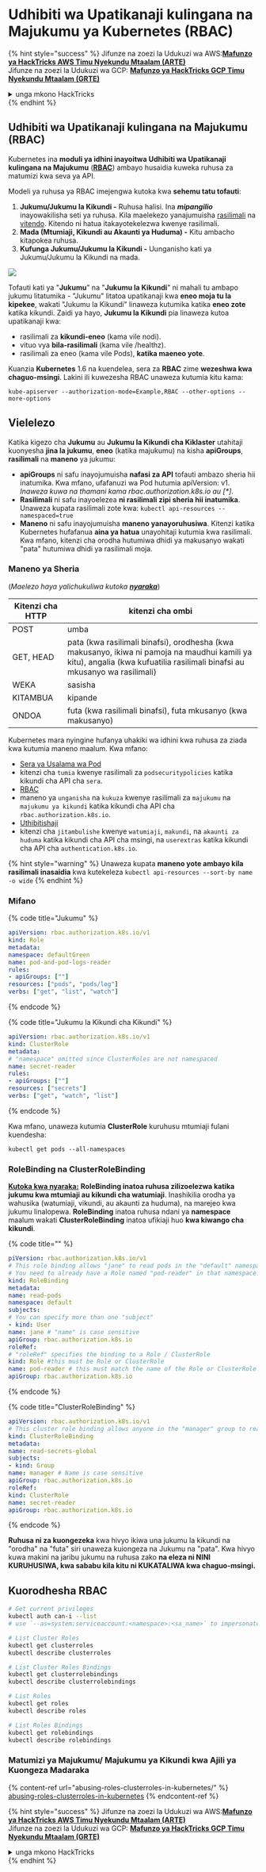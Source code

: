 # Udhibiti wa Upatikanaji kulingana na Majukumu ya Kubernetes (RBAC)

{% hint style="success" %}
Jifunze na zoezi la Udukuzi wa AWS:<img src="/.gitbook/assets/image.png" alt="" data-size="line">[**Mafunzo ya HackTricks AWS Timu Nyekundu Mtaalam (ARTE)**](https://training.hacktricks.xyz/courses/arte)<img src="/.gitbook/assets/image.png" alt="" data-size="line">\
Jifunze na zoezi la Udukuzi wa GCP: <img src="/.gitbook/assets/image (2).png" alt="" data-size="line">[**Mafunzo ya HackTricks GCP Timu Nyekundu Mtaalam (GRTE)**<img src="/.gitbook/assets/image (2).png" alt="" data-size="line">](https://training.hacktricks.xyz/courses/grte)

<details>

<summary>unga mkono HackTricks</summary>

* Angalia [**mpango wa usajili**](https://github.com/sponsors/carlospolop)!
* **Jiunge na** 💬 [**Kikundi cha Discord**](https://discord.gg/hRep4RUj7f) au kikundi cha [**telegram**](https://t.me/peass) au **tufuate** kwenye **Twitter** 🐦 [**@hacktricks\_live**](https://twitter.com/hacktricks\_live)**.**
* **Shiriki mbinu za udukuzi kwa kuwasilisha PRs kwa** [**HackTricks**](https://github.com/carlospolop/hacktricks) na [**HackTricks Cloud**](https://github.com/carlospolop/hacktricks-cloud) github repos.

</details>
{% endhint %}

## Udhibiti wa Upatikanaji kulingana na Majukumu (RBAC)

Kubernetes ina **moduli ya idhini inayoitwa Udhibiti wa Upatikanaji kulingana na Majukumu** ([**RBAC**](https://kubernetes.io/docs/reference/access-authn-authz/rbac/)) ambayo husaidia kuweka ruhusa za matumizi kwa seva ya API.

Modeli ya ruhusa ya RBAC imejengwa kutoka kwa **sehemu tatu tofauti**:

1. **Jukumu/Jukumu la Kikundi -** Ruhusa halisi. Ina _**mipangilio**_ inayowakilisha seti ya ruhusa. Kila maelekezo yanajumuisha [rasilimali](https://kubernetes.io/docs/reference/kubectl/overview/#resource-types) na [vitendo](https://kubernetes.io/docs/reference/access-authn-authz/authorization/#determine-the-request-verb). Kitendo ni hatua itakayotekelezwa kwenye rasilimali.
2. **Mada (Mtumiaji, Kikundi au Akaunti ya Huduma) -** Kitu ambacho kitapokea ruhusa.
3. **Kufunga Jukumu/Jukumu la Kikundi -** Uunganisho kati ya Jukumu/Jukumu la Kikundi na mada.

![](https://www.cyberark.com/wp-content/uploads/2018/12/rolebiding\_serviceaccount\_and\_role-1024x551.png)

Tofauti kati ya "**Jukumu**" na "**Jukumu la Kikundi**" ni mahali tu ambapo jukumu litatumika - "Jukumu" litatoa upatikanaji kwa **eneo moja tu la kipekee**, wakati "Jukumu la Kikundi" linaweza kutumika katika **eneo zote** katika kikundi. Zaidi ya hayo, **Jukumu la Kikundi** pia linaweza kutoa upatikanaji kwa:

* rasilimali za **kikundi-eneo** (kama vile nodi).
* vituo vya **bila-rasilimali** (kama vile /healthz).
* rasilimali za eneo (kama vile Pods), **katika maeneo yote**.

Kuanzia **Kubernetes** 1.6 na kuendelea, sera za **RBAC** zime **wezeshwa kwa chaguo-msingi**. Lakini ili kuwezesha RBAC unaweza kutumia kitu kama:
```
kube-apiserver --authorization-mode=Example,RBAC --other-options --more-options
```
## Vielelezo

Katika kigezo cha **Jukumu** au **Jukumu la Kikundi cha Kiklaster** utahitaji kuonyesha **jina la jukumu**, **eneo** (katika majukumu) na kisha **apiGroups**, **rasilimali** na **maneno** ya jukumu:

- **apiGroups** ni safu inayojumuisha **nafasi za API** tofauti ambazo sheria hii inatumika. Kwa mfano, ufafanuzi wa Pod hutumia apiVersion: v1. _Inaweza kuwa na thamani kama rbac.authorization.k8s.io au \[\*]_.
- **Rasilimali** ni safu inayoelezea **ni rasilimali zipi sheria hii inatumika**. Unaweza kupata rasilimali zote kwa: `kubectl api-resources --namespaced=true`
- **Maneno** ni safu inayojumuisha **maneno yanayoruhusiwa**. Kitenzi katika Kubernetes hufafanua **aina ya hatua** unayohitaji kutumia kwa rasilimali. Kwa mfano, kitenzi cha orodha hutumiwa dhidi ya makusanyo wakati "pata" hutumiwa dhidi ya rasilimali moja.

### Maneno ya Sheria

(_Maelezo haya yalichukuliwa kutoka_ [_**nyaraka**_](https://kubernetes.io/docs/reference/access-authn-authz/authorization/#determine-the-request-verb))

| Kitenzi cha HTTP | kitenzi cha ombi                                                                                                                                             |
| --------------- | ------------------------------------------------------------------------------------------------------------------------------------------------------------- |
| POST           | umba                                                                                                                                                        |
| GET, HEAD      | pata (kwa rasilimali binafsi), orodhesha (kwa makusanyo, ikiwa ni pamoja na maudhui kamili ya kitu), angalia (kwa kufuatilia rasilimali binafsi au mkusanyo wa rasilimali) |
| WEKA           | sasisha                                                                                                                                                     |
| KITAMBUA       | kipande                                                                                                                                                     |
| ONDOA          | futa (kwa rasilimali binafsi), futa mkusanyo (kwa makusanyo)                                                                                                   |

Kubernetes mara nyingine hufanya uhakiki wa idhini kwa ruhusa za ziada kwa kutumia maneno maalum. Kwa mfano:

- [Sera ya Usalama wa Pod](https://kubernetes.io/docs/concepts/policy/pod-security-policy/)
- kitenzi cha `tumia` kwenye rasilimali za `podsecuritypolicies` katika kikundi cha API cha `sera`.
- [RBAC](https://kubernetes.io/docs/reference/access-authn-authz/rbac/#privilege-escalation-prevention-and-bootstrapping)
- maneno ya `unganisha` na `kukuza` kwenye rasilimali za `majukumu` na `majukumu ya kikundi` katika kikundi cha API cha `rbac.authorization.k8s.io`.
- [Uthibitishaji](https://kubernetes.io/docs/reference/access-authn-authz/authentication/)
- kitenzi cha `jitambulishe` kwenye `watumiaji`, `makundi`, na `akaunti za huduma` katika kikundi cha API cha msingi, na `userextras` katika kikundi cha API cha `authentication.k8s.io`.

{% hint style="warning" %}
Unaweza kupata **maneno yote ambayo kila rasilimali inasaidia** kwa kutekeleza `kubectl api-resources --sort-by name -o wide`
{% endhint %}

### Mifano

{% code title="Jukumu" %}
```yaml
apiVersion: rbac.authorization.k8s.io/v1
kind: Role
metadata:
namespace: defaultGreen
name: pod-and-pod-logs-reader
rules:
- apiGroups: [""]
resources: ["pods", "pods/log"]
verbs: ["get", "list", "watch"]
```
{% endcode %}

{% code title="Jukumu la Kikundi cha Kikundi" %}
```yaml
apiVersion: rbac.authorization.k8s.io/v1
kind: ClusterRole
metadata:
# "namespace" omitted since ClusterRoles are not namespaced
name: secret-reader
rules:
- apiGroups: [""]
resources: ["secrets"]
verbs: ["get", "watch", "list"]
```
{% endcode %}

Kwa mfano, unaweza kutumia **ClusterRole** kuruhusu mtumiaji fulani kuendesha:
```
kubectl get pods --all-namespaces
```
### **RoleBinding na ClusterRoleBinding**

**[Kutoka kwa nyaraka:](https://kubernetes.io/docs/reference/access-authn-authz/rbac/#rolebinding-and-clusterrolebinding)** **RoleBinding inatoa ruhusa zilizoelezwa katika jukumu kwa mtumiaji au kikundi cha watumiaji**. Inashikilia orodha ya wahusika (watumiaji, vikundi, au akaunti za huduma), na marejeo kwa jukumu linalopewa. **RoleBinding** inatoa ruhusa ndani ya **namespace** maalum wakati **ClusterRoleBinding** inatoa ufikiaji huo **kwa kiwango cha kikundi**.

{% code title="" %}
```yaml
piVersion: rbac.authorization.k8s.io/v1
# This role binding allows "jane" to read pods in the "default" namespace.
# You need to already have a Role named "pod-reader" in that namespace.
kind: RoleBinding
metadata:
name: read-pods
namespace: default
subjects:
# You can specify more than one "subject"
- kind: User
name: jane # "name" is case sensitive
apiGroup: rbac.authorization.k8s.io
roleRef:
# "roleRef" specifies the binding to a Role / ClusterRole
kind: Role #this must be Role or ClusterRole
name: pod-reader # this must match the name of the Role or ClusterRole you wish to bind to
apiGroup: rbac.authorization.k8s.io
```
{% endcode %}

{% code title="ClusterRoleBinding" %}
```yaml
apiVersion: rbac.authorization.k8s.io/v1
# This cluster role binding allows anyone in the "manager" group to read secrets in any namespace.
kind: ClusterRoleBinding
metadata:
name: read-secrets-global
subjects:
- kind: Group
name: manager # Name is case sensitive
apiGroup: rbac.authorization.k8s.io
roleRef:
kind: ClusterRole
name: secret-reader
apiGroup: rbac.authorization.k8s.io
```
{% endcode %}

**Ruhusa ni za kuongezeka** kwa hivyo ikiwa una jukumu la kikundi na "orodha" na "futa" siri unaweza kuiongeza na Jukumu na "pata". Kwa hivyo kuwa makini na jaribu jukumu na ruhusa zako **na eleza ni NINI KURUHUSIWA, kwa sababu kila kitu ni KUKATALIWA kwa chaguo-msingi.**

## **Kuorodhesha RBAC**
```bash
# Get current privileges
kubectl auth can-i --list
# use `--as=system:serviceaccount:<namespace>:<sa_name>` to impersonate a service account

# List Cluster Roles
kubectl get clusterroles
kubectl describe clusterroles

# List Cluster Roles Bindings
kubectl get clusterrolebindings
kubectl describe clusterrolebindings

# List Roles
kubectl get roles
kubectl describe roles

# List Roles Bindings
kubectl get rolebindings
kubectl describe rolebindings
```
### Matumizi ya Majukumu/ Majukumu ya Kikundi kwa Ajili ya Kuongeza Madaraka

{% content-ref url="abusing-roles-clusterroles-in-kubernetes/" %}
[abusing-roles-clusterroles-in-kubernetes](abusing-roles-clusterroles-in-kubernetes/)
{% endcontent-ref %}

{% hint style="success" %}
Jifunze na zoezi la Udukuzi wa AWS:<img src="/.gitbook/assets/image.png" alt="" data-size="line">[**Mafunzo ya HackTricks AWS Timu Nyekundu Mtaalam (ARTE)**](https://training.hacktricks.xyz/courses/arte)<img src="/.gitbook/assets/image.png" alt="" data-size="line">\
Jifunze na zoezi la Udukuzi wa GCP: <img src="/.gitbook/assets/image (2).png" alt="" data-size="line">[**Mafunzo ya HackTricks GCP Timu Nyekundu Mtaalam (GRTE)**<img src="/.gitbook/assets/image (2).png" alt="" data-size="line">](https://training.hacktricks.xyz/courses/grte)

<details>

<summary>unga mkono HackTricks</summary>

* Angalia [**mpango wa usajili**](https://github.com/sponsors/carlospolop)!
* **Jiunge na** 💬 [**Kikundi cha Discord**](https://discord.gg/hRep4RUj7f) au kikundi cha [**telegram**](https://t.me/peass) au **tufuate** kwenye **Twitter** 🐦 [**@hacktricks\_live**](https://twitter.com/hacktricks\_live)**.**
* **Shiriki mbinu za udukuzi kwa kuwasilisha PRs kwa** [**HackTricks**](https://github.com/carlospolop/hacktricks) na [**HackTricks Cloud**](https://github.com/carlospolop/hacktricks-cloud) github repos.

</details>
{% endhint %}
